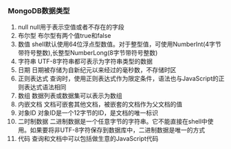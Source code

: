 ### MongoDB数据类型
1. null null用于表示空值或者不存在的字段
2. 布尔型 布尔型有两个值true和false
3. 数值 shell默认使用64位浮点型数值。对于整型值，可使用NumberInt(4字节带符号整数),长整型NumberLong(8字节带符号整数)
4. 字符串 UTF-8字符串都可表示为字符串类型的数据
5. 日期 日期被存储为自新纪元以来经过的毫秒数，不存储时区
6. 正则表达式 查询时，使用正则表达式作为限定条件，语法也与JavaScript的正则表达式语法相同
7. 数组 数据列表或数据集可以表示为数组
8. 内嵌文档 文档可嵌套其他文档，被嵌套的文档作为父文档的值
9. 对象ID 对象ID是一个12字节的ID，是文档的唯一标识
10. 二时制数据 二进制数据是一个任意字节的字符串。它不能直接在shell中使用。如果要将非UTF-8字符保存到数据库中，二进制数据是唯一的方式
11. 代码 查询和文档中可以包括做生意的JavaScript代码
